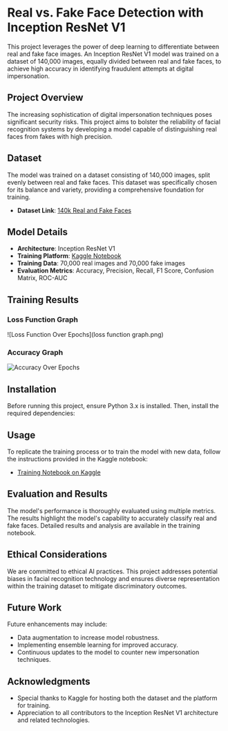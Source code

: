 # Real vs. Fake Face Detection with Inception ResNet V1

This project leverages the power of deep learning to differentiate between real and fake face images. An Inception ResNet V1 model was trained on a dataset of 140,000 images, equally divided between real and fake faces, to achieve high accuracy in identifying fraudulent attempts at digital impersonation.

## Project Overview

The increasing sophistication of digital impersonation techniques poses significant security risks. This project aims to bolster the reliability of facial recognition systems by developing a model capable of distinguishing real faces from fakes with high precision.

## Dataset

The model was trained on a dataset consisting of 140,000 images, split evenly between real and fake faces. This dataset was specifically chosen for its balance and variety, providing a comprehensive foundation for training.

- **Dataset Link**: [140k Real and Fake Faces](https://www.kaggle.com/datasets/xhlulu/140k-real-and-fake-faces)

## Model Details

- **Architecture**: Inception ResNet V1
- **Training Platform**: [Kaggle Notebook](https://www.kaggle.com/code/mahendranb7/deep-fake-training/notebook)
- **Training Data**: 70,000 real images and 70,000 fake images
- **Evaluation Metrics**: Accuracy, Precision, Recall, F1 Score, Confusion Matrix, ROC-AUC

## Training Results

### Loss Function Graph

![Loss Function Over Epochs](loss function graph.png)

### Accuracy Graph

![Accuracy Over Epochs](path/to/your/accuracy_graph_image.png)


## Installation

Before running this project, ensure Python 3.x is installed. Then, install the required dependencies:


## Usage

To replicate the training process or to train the model with new data, follow the instructions provided in the Kaggle notebook:

- [Training Notebook on Kaggle](https://www.kaggle.com/code/mahendranb7/deep-fake-training/notebook)

## Evaluation and Results

The model's performance is thoroughly evaluated using multiple metrics. The results highlight the model's capability to accurately classify real and fake faces. Detailed results and analysis are available in the training notebook.

## Ethical Considerations

We are committed to ethical AI practices. This project addresses potential biases in facial recognition technology and ensures diverse representation within the training dataset to mitigate discriminatory outcomes.

## Future Work

Future enhancements may include:
- Data augmentation to increase model robustness.
- Implementing ensemble learning for improved accuracy.
- Continuous updates to the model to counter new impersonation techniques.


## Acknowledgments

- Special thanks to Kaggle for hosting both the dataset and the platform for training.
- Appreciation to all contributors to the Inception ResNet V1 architecture and related technologies.
